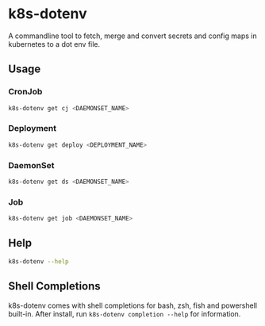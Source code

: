 # k8s-dotenv

A commandline tool to fetch, merge and convert secrets and config maps in kubernetes to a dot env file.

## Usage
### CronJob
```bash
k8s-dotenv get cj <DAEMONSET_NAME>
```

### Deployment
```bash
k8s-dotenv get deploy <DEPLOYMENT_NAME>
```
### DaemonSet
```bash
k8s-dotenv get ds <DAEMONSET_NAME>
```
### Job
```bash
k8s-dotenv get job <DAEMONSET_NAME>
```

## Help
```bash
k8s-dotenv --help
```

## Shell Completions

k8s-dotenv comes with shell completions for bash, zsh, fish and powershell built-in.  After install, run `k8s-dotenv completion --help` for information.